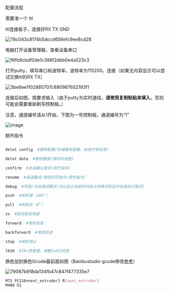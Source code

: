 配置流程

需要准一个 ttl

ttl连接板子，连接好RX TX GND

![78c043c8174b5dccd656efc9ee8cd28](https://github.com/llleeeqi/AP-AMS/assets/112042909/c27c9c45-80da-430b-8edd-bce855b31cc9)

电脑打开设备管理器，查看设备串口

![f6fb9cbdf0de1c398f2dbb0e4a523c3](https://github.com/llleeeqi/AP-AMS/assets/112042909/3bb0fd42-0be7-4a63-96e3-06d9f1c07342)

打开putty，填写串口和波特率，波特率为115200，连接（如果无内容显示可以尝试交换ttl的RX TX）

![3be6ee1102885707c880987652193f1](https://github.com/llleeeqi/AP-AMS/assets/112042909/111a0b66-e995-4b58-894b-53680304a073)

连接后如图，按要求输入（由于putty为实时通信，**请使用复制粘贴来填入**。否则可能会需要重新刷写控制板。）

注意，通道编号请从1开始，下图为一号控制板，通道编号为“1”

![image](https://github.com/llleeeqi/AP-AMS/assets/112042909/d3b3974d-8646-49a2-b4f8-5a19a94ebf92)

额外指令

```bash

delet config  #删除配置(存储基本配置，如拓竹地址等)

delet data  #删除数据(保存的进度)

confirm  #发送确认指令(拓竹指令)

resume  #发送重试/继续打印指令(拓竹指令)

debug  #开启/关闭调试模式(可以显示当前的内存占用情况和定时任务执行情况)

push  #舵机推（180°）

pull  #舵机拉（0°）

sv  #舵机指定角度

forward  #电机前进

backforward  #电机后退

stop  #电机停止

lb10  #lb+亮度值，调整led灯亮度
```

换色加到换色Gcode最前面如图（Bambustudio gcode修改[参考](https://wiki.bambulab.com/zh/p1/manual/extension-board-examples)）

![79087b918da134fb47c847f477335e7](https://github.com/llleeeqi/AP-AMS/assets/112042909/86bc0a6d-bd87-4855-bb83-da3ded0771c2)

```bash
M73 P{110+next_extruder} R[next_extruder]
M400 U1
```
